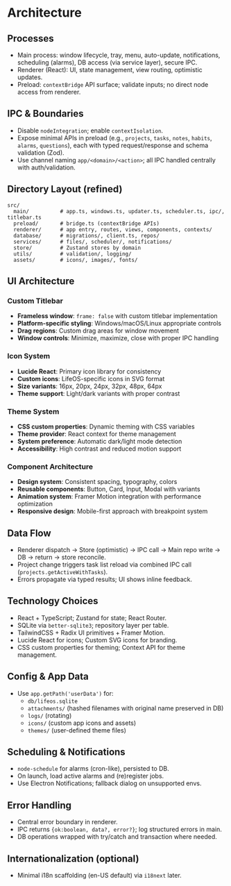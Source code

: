# Architecture

## Processes
- Main process: window lifecycle, tray, menu, auto-update, notifications, scheduling (alarms), DB access (via service layer), secure IPC.
- Renderer (React): UI, state management, view routing, optimistic updates.
- Preload: `contextBridge` API surface; validate inputs; no direct node access from renderer.

## IPC & Boundaries
- Disable `nodeIntegration`; enable `contextIsolation`.
- Expose minimal APIs in preload (e.g., `projects`, `tasks`, `notes`, `habits`, `alarms`, `questions`), each with typed request/response and schema validation (Zod).
- Use channel naming `app/<domain>/<action>`; all IPC handled centrally with auth/validation.

## Directory Layout (refined)
```
src/
  main/          # app.ts, windows.ts, updater.ts, scheduler.ts, ipc/, titlebar.ts
  preload/       # bridge.ts (contextBridge APIs)
  renderer/      # app entry, routes, views, components, contexts/
  database/      # migrations/, client.ts, repos/
  services/      # files/, scheduler/, notifications/
  store/         # Zustand stores by domain
  utils/         # validation/, logging/
  assets/        # icons/, images/, fonts/
```

## UI Architecture

### Custom Titlebar
- **Frameless window**: `frame: false` with custom titlebar implementation
- **Platform-specific styling**: Windows/macOS/Linux appropriate controls
- **Drag regions**: Custom drag areas for window movement
- **Window controls**: Minimize, maximize, close with proper IPC handling

### Icon System
- **Lucide React**: Primary icon library for consistency
- **Custom icons**: LifeOS-specific icons in SVG format
- **Size variants**: 16px, 20px, 24px, 32px, 48px, 64px
- **Theme support**: Light/dark variants with proper contrast

### Theme System
- **CSS custom properties**: Dynamic theming with CSS variables
- **Theme provider**: React context for theme management
- **System preference**: Automatic dark/light mode detection
- **Accessibility**: High contrast and reduced motion support

### Component Architecture
- **Design system**: Consistent spacing, typography, colors
- **Reusable components**: Button, Card, Input, Modal with variants
- **Animation system**: Framer Motion integration with performance optimization
- **Responsive design**: Mobile-first approach with breakpoint system

## Data Flow
- Renderer dispatch -> Store (optimistic) -> IPC call -> Main repo write -> DB -> return -> store reconcile.
- Project change triggers task list reload via combined IPC call (`projects.getActiveWithTasks`).
- Errors propagate via typed results; UI shows inline feedback.

## Technology Choices
- React + TypeScript; Zustand for state; React Router.
- SQLite via `better-sqlite3`; repository layer per table.
- TailwindCSS + Radix UI primitives + Framer Motion.
- Lucide React for icons; Custom SVG icons for branding.
- CSS custom properties for theming; Context API for theme management.

## Config & App Data
- Use `app.getPath('userData')` for:
  - `db/lifeos.sqlite`
  - `attachments/` (hashed filenames with original name preserved in DB)
  - `logs/` (rotating)
  - `icons/` (custom app icons and assets)
  - `themes/` (user-defined theme files)

## Scheduling & Notifications
- `node-schedule` for alarms (cron-like), persisted to DB.
- On launch, load active alarms and (re)register jobs.
- Use Electron Notifications; fallback dialog on unsupported envs.

## Error Handling
- Central error boundary in renderer.
- IPC returns `{ok:boolean, data?, error?}`; log structured errors in main.
- DB operations wrapped with try/catch and transaction where needed.

## Internationalization (optional)
- Minimal i18n scaffolding (en-US default) via `i18next` later.
